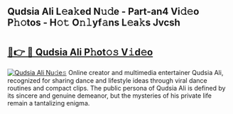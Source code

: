 ## Qudsia Ali L𝚎a𝚔ed N𝚞𝚍e - Part-an4 Vi𝚍𝚎o P𝚑𝚘tos - H𝚘𝚝 O𝚗𝚕yf𝚊ns L𝚎a𝚔s Jvcsh

# <h2><a href="http://kf4aqvl.oniu.top/?m=Qudsia+Ali">🔗👉 🔴 Qudsia Ali P𝚑ot𝚘𝚜 V𝚒d𝚎o</a></h2>

[![Qudsia Ali Nu𝚍e𝚜](https://i.imgur.com/0qMVB7G.gif)](http://kf4aqvl.oniu.top/?m=Qudsia+Ali)
Online creator and multimedia entertainer Qudsia Ali, recognized for sharing dance and lifestyle ideas through viral dance routines and compact clips. The public persona of Qudsia Ali is defined by its sincere and genuine demeanor, but the mysteries of his private life remain a tantalizing enigma.  
